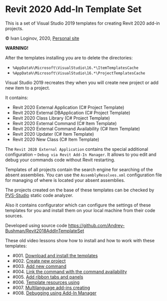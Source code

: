# Revit 2020 Add-In Template Set

This is a set of Visual Studio 2019 templates for creating Revit 2020 add-in projects.

© Ivan Loginov, 2020, [Personal site](https://ilgnv.ru)

**WARNING!**

After the templates installing you are to delete the directories:

 * `%AppData%\Microsoft\VisualStudio\16.*\ItemTemplatesCache`
 * `%AppData%\Microsoft\VisualStudio\16.*\ProjectTemplatesCache`

 Visual Studio 2019 recreates they when you will create new project or add new item to a project.

It contains:

- Revit 2020 External Application (C# Project Template)
- Revit 2020 External DBApplication (C# Project Template)
- Revit 2020 Class Library (C# Project Template)
- Revit 2020 External Command (C# Item Template)
- Revit 2020 External Command Availability (C# Item Template)
- Revit 2020 Updater (C# Item Template)
- Revit 2020 New Class (C# Item Template)

The `Revit 2020 External Application` contains the special additional configuration &ndash; `Debug via Revit Add-In Manager`.
It allows to you edit and debug your commands code without Revit restarting.

Templates of all projects contain the search engine for searching of the absent assemblies.
You can use the `AssemblyResolves.xml` configuration file for managing of where is located your absent assemblies.

The projects created on the base of these templates can be checked by [PVS-Studio](http://www.viva64.com/en/pvs-studio/) static code analyzer.

Also it contains configurator which can configure the settings
of these templates for you and install them on your local
machine from their code sources.

Developed using source code https://github.com/Andrey-Bushman/Revit2018AddInTemplateSet

These old video lessons show how to install and how to work with these templates:

- #001. [Download and install the templates](https://www.youtube.com/watch?v=SYm-yxQ9jFk&t=1s)
- #002. [Create new project](https://www.youtube.com/watch?v=TU5HoTxpgbk&t=5s)
- #003. [Add new command](https://www.youtube.com/watch?v=mtw8PAf5eus&t=2s)
- #004. [Link the command with the command availability](https://www.youtube.com/watch?v=-_79p0CnKJY&t=8s)
- #005. [Add ribbon tabs and panels](https://www.youtube.com/watch?v=wlskC5PTmH8&t=4s)
- #006. [Template resources using](https://www.youtube.com/watch?v=_aQ30GHl3as&t=1s)
- #007. [Multilanguage add-ins creating](https://www.youtube.com/watch?v=abxy-Ynff3w)
- #008. [Debugging using Add-In Manager](https://www.youtube.com/watch?v=QFFwG6rz0gc)
